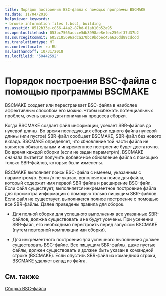 ```yaml
---
title: Порядок построения BSC-файла с помощью программы BSCMAKE
ms.date: 11/04/2016
helpviewer_keywords:
- browse information files (.bsc), building
ms.assetid: 8512b33e-c856-44a2-87bd-01ab10b52a95
ms.openlocfilehash: 053bc7565accce5db8998ae8efec256ef37d37b2
ms.sourcegitcommit: 6052185696adca270bc9bdbec45a626dd89cdcdd
ms.translationtype: MT
ms.contentlocale: ru-RU
ms.lasthandoff: 10/31/2018
ms.locfileid: "50442592"
---
```

# <a name="how-bscmake-builds-a-bsc-file"></a>Порядок построения BSC-файла с помощью программы BSCMAKE

BSCMAKE создает или перестраивает BSC-файла в наиболее эффективным способом его можно. Чтобы избежать потенциальных проблем, очень важно для понимания процесса сборки.

Когда BSCMAKE создает файл информации, усекает SBR-файлов до нулевой длины. Во время последующих сборки одного файла нулевой длины (или пустое) SBR-файл сообщает BSCMAKE, SBR-файл без нового вклада. BSCMAKE определяет, что обновление той части файла не является обязательным и инкрементное построение будет достаточно. Во время каждой сборки (если не задан параметр/n), BSCMAKE сначала пытается получить добавочное обновление файла с помощью только SBR-файлов, которые были изменены.

BSCMAKE выполняет поиск BSC-файла с именем, указанным с параметром/o. Если /o не указан, выполняется поиск для файла, который содержит имя первой SBR-файла и расширение BSC-файл. Если файл существует, выполняется инкрементное построение файла для просмотра информации с помощью только пишущим SBR-файлов. Если файл не существует, выполняется полное построение с помощью все SBR-файлы. Далее приведены правила для сборок.

- Для полной сборки для успешного выполнения все указанные SBR-файлов, должна существовать и не будут усечены. При усечении SBR-файл, его необходимо перестроить перед запуском BSCMAKE (путем повторной компиляции или сборки).

- Для инкрементного построения для успешного выполнения должен существовать BSC-файле. Все пишущим SBR-файлы, даже пустые файлы, должен существовать и должен быть указан в командной строке (BSCMAKE). Если опустить SBR-файл из командной строки, BSCMAKE удаляет вклад из файла.

## <a name="see-also"></a>См. также

[Сборка BSC-файла](../../build/reference/building-a-dot-bsc-file.md)
